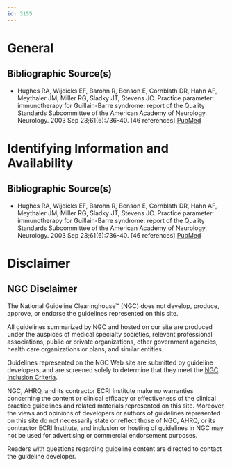 ```yaml
---
id: 3155
---
```


# General

## Bibliographic Source(s)

- Hughes RA, Wijdicks EF, Barohn R, Benson E, Cornblath DR, Hahn AF, Meythaler JM, Miller RG, Sladky JT, Stevens JC. Practice parameter: immunotherapy for Guillain-Barre syndrome: report of the Quality Standards Subcommittee of the American Academy of Neurology. Neurology. 2003 Sep 23;61(6):736-40. [46 references] [ PubMed ](http://www.ncbi.nlm.nih.gov/entrez/query.fcgi?cmd=Retrieve&db=pubmed&dopt=Abstract&list_uids=14504313)

# Identifying Information and Availability

## Bibliographic Source(s)

- Hughes RA, Wijdicks EF, Barohn R, Benson E, Cornblath DR, Hahn AF, Meythaler JM, Miller RG, Sladky JT, Stevens JC. Practice parameter: immunotherapy for Guillain-Barre syndrome: report of the Quality Standards Subcommittee of the American Academy of Neurology. Neurology. 2003 Sep 23;61(6):736-40. [46 references] [ PubMed ](http://www.ncbi.nlm.nih.gov/entrez/query.fcgi?cmd=Retrieve&db=pubmed&dopt=Abstract&list_uids=14504313)

# Disclaimer

## NGC Disclaimer

The National Guideline Clearinghouse™ (NGC) does not develop, produce, approve, or endorse the guidelines represented on this site.

All guidelines summarized by NGC and hosted on our site are produced under the auspices of medical specialty societies, relevant professional associations, public or private organizations, other government agencies, health care organizations or plans, and similar entities.

Guidelines represented on the NGC Web site are submitted by guideline developers, and are screened solely to determine that they meet the [NGC Inclusion Criteria](/help-and-about/summaries/inclusion-criteria).

NGC, AHRQ, and its contractor ECRI Institute make no warranties concerning the content or clinical efficacy or effectiveness of the clinical practice guidelines and related materials represented on this site. Moreover, the views and opinions of developers or authors of guidelines represented on this site do not necessarily state or reflect those of NGC, AHRQ, or its contractor ECRI Institute, and inclusion or hosting of guidelines in NGC may not be used for advertising or commercial endorsement purposes.

Readers with questions regarding guideline content are directed to contact the guideline developer.

